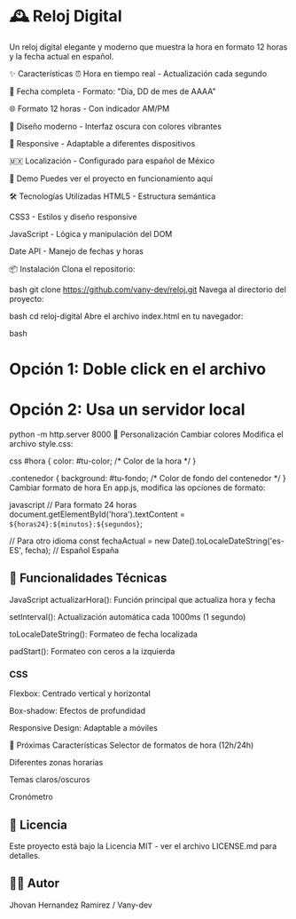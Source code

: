 # 🕰️ Reloj Digital

Un reloj digital elegante y moderno que muestra la hora en formato 12 horas y la fecha actual en español.

✨ Características
⏰ Hora en tiempo real - Actualización cada segundo

📅 Fecha completa - Formato: "Día, DD de mes de AAAA"

🌐 Formato 12 horas - Con indicador AM/PM

🎨 Diseño moderno - Interfaz oscura con colores vibrantes

📱 Responsive - Adaptable a diferentes dispositivos

🇲🇽 Localización - Configurado para español de México

🚀 Demo
Puedes ver el proyecto en funcionamiento aquí <!-- Agrega el link cuando esté desplegado -->

🛠️ Tecnologías Utilizadas
HTML5 - Estructura semántica

CSS3 - Estilos y diseño responsive

JavaScript - Lógica y manipulación del DOM

Date API - Manejo de fechas y horas

📦 Instalación
Clona el repositorio:

bash
git clone https://github.com/vany-dev/reloj.git
Navega al directorio del proyecto:

bash
cd reloj-digital
Abre el archivo index.html en tu navegador:

bash
# Opción 1: Doble click en el archivo
# Opción 2: Usa un servidor local
python -m http.server 8000
🎨 Personalización
Cambiar colores
Modifica el archivo style.css:

css
#hora {
  color: #tu-color; /* Color de la hora */
}

.contenedor {
  background: #tu-fondo; /* Color de fondo del contenedor */
}
Cambiar formato de hora
En app.js, modifica las opciones de formato:

javascript
// Para formato 24 horas
document.getElementById('hora').textContent = `${horas24}:${minutos}:${segundos}`;

// Para otro idioma
const fechaActual = new Date().toLocaleDateString('es-ES', fecha); // Español España

## 🔧 Funcionalidades Técnicas
JavaScript
actualizarHora(): Función principal que actualiza hora y fecha

setInterval(): Actualización automática cada 1000ms (1 segundo)

toLocaleDateString(): Formateo de fecha localizada

padStart(): Formateo con ceros a la izquierda

### CSS
Flexbox: Centrado vertical y horizontal

Box-shadow: Efectos de profundidad

Responsive Design: Adaptable a móviles

🌟 Próximas Características
Selector de formatos de hora (12h/24h)

Diferentes zonas horarias

Temas claros/oscuros

Cronómetro


## 📄 Licencia
Este proyecto está bajo la Licencia MIT - ver el archivo LICENSE.md para detalles.

## 👨‍💻 Autor
Jhovan Hernandez Ramirez / Vany-dev

